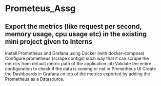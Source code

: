 # Prometeus_Assg
##    Export the metrics (like request per second, memory usage, cpu usage etc) in the existing mini project given to Interns
 Install Prometheus and Grafana using Docker (with docker-compose)
 Configure prometheus (scrape configs) such way that it can scrape the metrics from default metric path of the application job
Validate the entire configuration to check if the data is coming or not in Prometheus UI
Create the Dashboards in Grafana on top of the metrics exported by adding the Prometheus as a Datasource.

